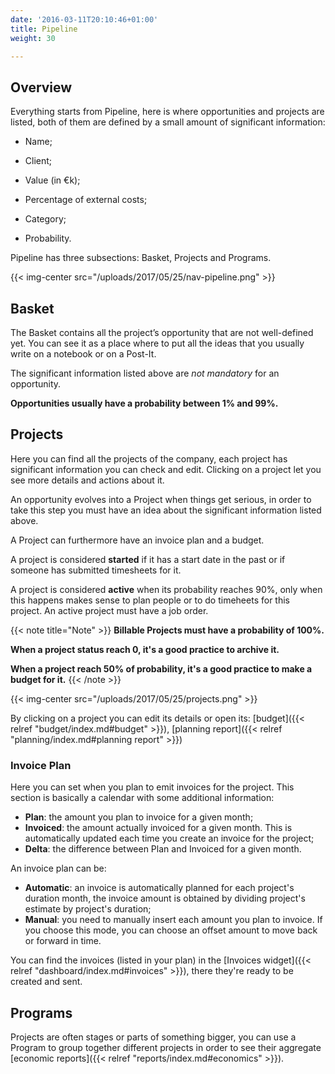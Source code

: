 ```yaml
---
date: '2016-03-11T20:10:46+01:00'
title: Pipeline
weight: 30

---
```

## Overview

Everything starts from Pipeline, here is where opportunities and projects are listed, both of them are defined by a small amount of significant information:

* Name;

* Client;

* Value (in €k);

* Percentage of external costs;

* Category;

* Probability.

Pipeline has three subsections: Basket, Projects and Programs.

{{< img-center src="/uploads/2017/05/25/nav-pipeline.png" >}}


## Basket

<div><p>The Basket contains all the project’s opportunity that are not well-defined yet. You can see it as a place where to put all the ideas that you usually write on a notebook or on a Post-It.</p><p>The significant information listed above are <i>not mandatory</i> for an opportunity.</p><p><b>Opportunities usually have a probability between 1% and 99%.</b></p></div>

## Projects

Here you can find all the projects of the company, each project has significant information you can check and edit. Clicking on a project let you see more details and actions about it.

An opportunity evolves into a Project when things get serious, in order to take this step you must have an idea about the significant information listed above.

A Project can furthermore have an invoice plan and a budget.

A project is considered **started** if it has a start date in the past or if someone has submitted timesheets for it.

A project is considered **active** when its probability reaches 90%, only when this happens makes sense to plan people or to do timeheets for this project. An active project must have a job order.  

{{< note title="Note" >}} 
**Billable Projects must have a probability of 100%.** 

**When a project status reach 0, it's a good practice to archive it.** 

**When a project reach 50% of probability, it's a good practice to make a budget for it.** 
{{< /note >}} 

{{< img-center src="/uploads/2017/05/25/projects.png" >}}

By clicking on a project you can edit its details or open its: [budget]({{< relref "budget/index.md#budget" >}}), [planning report]({{< relref "planning/index.md#planning report" >}})



### Invoice Plan

Here you can set when you plan to emit invoices for the project. This section is basically a calendar with some additional information:

- **Plan**: the amount you plan to invoice for a given month;
- **Invoiced**: the amount actually invoiced for a given month. This is automatically updated each time you create an invoice for the project;
- **Delta**: the difference between Plan and Invoiced for a given month.

An invoice plan can be:

- **Automatic**: an invoice is automatically planned for each project's duration month, the invoice amount is obtained by dividing project's estimate by project's duration;
- **Manual**: you need to manually insert each amount you plan to invoice. If you choose this mode, you can choose an offset amount to move back or forward in time.

You can find the invoices (listed in your plan) in the [Invoices widget]({{< relref "dashboard/index.md#invoices" >}}), there they're ready to be created and sent.

## Programs

Projects are often stages or parts of something bigger, you can use a Program to group together different projects in order to see their aggregate [economic reports]({{< relref "reports/index.md#economics" >}}).
